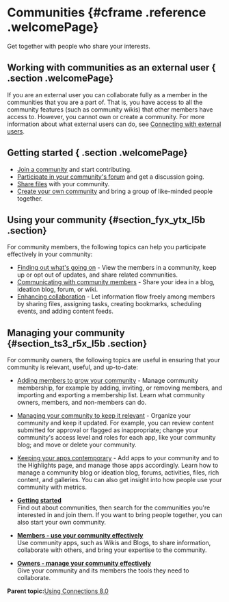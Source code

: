 # Communities {#cframe .reference .welcomePage}

Get together with people who share your interests.

## Working with communities as an external user { .section .welcomePage}

If you are an external user you can collaborate fully as a member in the communities that you are a part of. That is, you have access to all the community features \(such as community wikis\) that other members have access to. However, you cannot own or create a community. For more information about what external users can do, see [Connecting with external users](../eucommon/c_eucommon_ext_user.md).

## Getting started { .section .welcomePage}

-   [Join a community](c_com_join.md) and start contributing.
-   [Participate in your community's forum](t_com_forum_topic_add.md) and get a discussion going.
-   [Share files](c_com_share_file.md) with your community.
-   [Create your own community](t_com_create.md) and bring a group of like-minded people together.

## Using your community {#section_fyx_ytx_l5b .section}

For community members, the following topics can help you participate effectively in your community:

-   [Finding out what's going on](whatsgoingon.md) - View the members in a community, keep up or opt out of updates, and share related communities.
-   [Communicating with community members](sharing_your_ideas_and_points_of_view.md) - Share your idea in a blog, ideation blog, forum, or wiki.
-   [Enhancing collaboration](enhancing_collaboration.md) - Let information flow freely among members by sharing files, assigning tasks, creating bookmarks, scheduling events, and adding content feeds.

## Managing your community {#section_ts3_r5x_l5b .section}

For community owners, the following topics are useful in ensuring that your community is relevant, useful, and up-to-date:

-   [Adding members to grow your community](c_com_add_members.md) - Manage community membership, for example by adding, inviting, or removing members, and importing and exporting a membership list. Learn what community owners, members, and non-members can do.
-   [Managing your community to keep it relevant](c_com_manage_communities.md) - Organize your community and keep it updated. For example, you can review content submitted for approval or flagged as inappropriate; change your community's access level and roles for each app, like your community blog; and move or delete your community.
-   [Keeping your apps contemporary](apps_frame.md) - Add apps to your community and to the Highlights page, and manage those apps accordingly. Learn how to manage a community blog or ideation blog, forums, activities, files, rich content, and galleries. You can also get insight into how people use your community with metrics.

-   **[Getting started](../communities/community_getstart.md)**  
Find out about communities, then search for the communities you're interested in and join them. If you want to bring people together, you can also start your own community.
-   **[Members - use your community effectively](../communities/community_members.md)**  
Use community apps, such as Wikis and Blogs, to share information, collaborate with others, and bring your expertise to the community.
-   **[Owners - manage your community effectively](../communities/community_owners.md)**  
Give your community and its members the tools they need to collaborate.

**Parent topic:**[Using Connections 8.0](../welcome/welcome_end_user.md)

